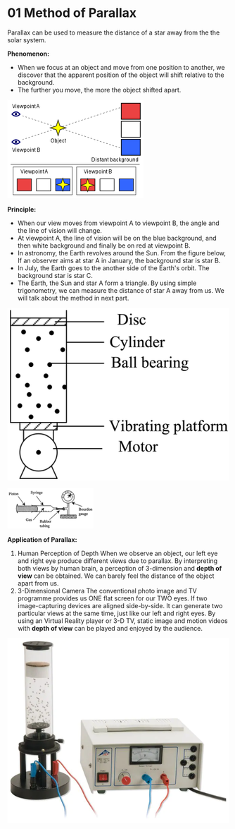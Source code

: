 # 01 Method of Parallax

Parallax can be used to measure the distance of a star away from the the solar system.

**Phenomenon:**

* When we focus at an object and move from one position to another, we discover that the apparent position of the object will shift relative to the background.
* The further you move, the more the object shifted apart.

![Parallax \(Image Courtesy: Wikipedia\)](../../../.gitbook/assets/image%20%2817%29.png)

**Principle:**

* When our view moves from viewpoint A to viewpoint B, the angle and the line of vision will change.
* At viewpoint A, the line of vision will be on the blue background, and then white background and finally be on red at viewpoint B.
* In astronomy, the Earth revolves around the Sun. From the figure below, If an observer aims at star A in January, the background star is star B.
* In July, the Earth goes to the another side of the Earth's orbit. The background star is star C.
* The Earth, the Sun and star A form a triangle. By using simple trigonometry, we can measure the distance of star A away from us. We will talk about the method in next part.

![](../../../.gitbook/assets/image%20%287%29.png)

![Human eye view](../../../.gitbook/assets/image%20%2813%29.png)

**Application of Parallax:**

1. Human Perception of Depth When we observe an object, our left eye and right eye produce different views due to parallax. By interpreting both views by human brain, a perception of 3-dimension and **depth of view** can be obtained. We can barely feel the distance of the object apart from us.
2. 3-Dimensional Camera The conventional photo image and TV programme provides us ONE flat screen for our TWO eyes. If two image-capturing devices are aligned side-by-side. It can generate two particular views at the same time, just like our left and right eyes. By using an Virtual Reality player or 3-D TV, static image and motion videos with **depth of view** can be played and enjoyed by the audience.

![3-D Camera](../../../.gitbook/assets/image%20%289%29.png)

